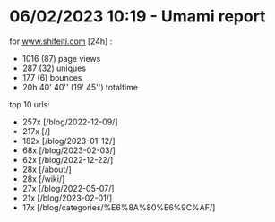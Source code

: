 # 06/02/2023 10:19 - Umami report
for www.shifeiti.com [24h] :

 - 1016 (87) page views
 - 287 (32) uniques
 - 177 (6) bounces
 - 20h 40' 40'' (19' 45'') totaltime


top 10 urls:
 - 257x [/blog/2022-12-09/]
 - 217x [/]
 - 182x [/blog/2023-01-12/]
 - 68x [/blog/2023-02-03/]
 - 62x [/blog/2022-12-22/]
 - 28x [/about/]
 - 28x [/wiki/]
 - 27x [/blog/2022-05-07/]
 - 21x [/blog/2023-02-01/]
 - 17x [/blog/categories/%E6%8A%80%E6%9C%AF/]


